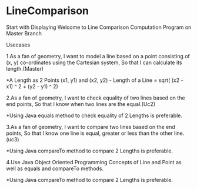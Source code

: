 # LineComparison

Start with Displaying Welcome to Line Comparison Computation Program on Master Branch

Usecases

1.As a fan of geometry, I want to model a line based on a point consisting of (x, y) co-ordinates using the Cartesian system, So that I can calculate its length.(Master)

*A Length as 2 Points (x1, y1) and (x2, y2) - Length of a Line = sqrt( (x2 - x1) ^ 2 + (y2 - y1) ^ 2)

2.As a fan of geometry, I want to check equality of two lines based on the end points, So that I know when two lines are the equal.(Uc2)

*Using Java equals method to check equality of 2 Lengths is preferable.

3.As a fan of geometry, I want to compare two lines based on the end points, So that I know one line is equal, greater or less than the other line.(uc3)

*Using Java compareTo method to compare 2 Lengths is preferable.

4.Use Java Object Oriented Programming Concepts of Line and Point as well as equals and compareTo methods.

*Using Java compareTo method to compare 2 Lengths is preferable.


